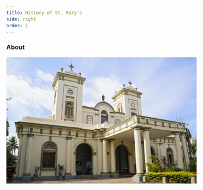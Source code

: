 ```yaml
---
title: History of St. Mary's
side: right
order: 1
---
```


### About

![St. Mary's Church](main.jpeg)